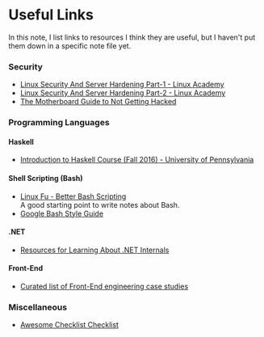 # Useful Links

In this note, I list links to resources I think they are useful, 
but I haven't put them down in a specific note file yet.

### Security
- [Linux Security And Server Hardening Part-1 - Linux Academy](https://linuxacademy.com/howtoguides/posts/show/topic/19700-linux-security-and-server-hardening-part1)
- [Linux Security And Server Hardening Part-2 - Linux Academy](https://linuxacademy.com/howtoguides/posts/show/topic/19746-linux-security-and-server-hardening-part2)
- [The Motherboard Guide to Not Getting Hacked](https://motherboard.vice.com/en_us/article/d3devm/motherboard-guide-to-not-getting-hacked-online-safety-guide)

### Programming Languages
#### Haskell
- [Introduction to Haskell Course (Fall 2016) - University of Pennsylvania](http://www.seas.upenn.edu/~cis194/fall16/)

#### Shell Scripting (Bash)
- [Linux Fu - Better Bash Scripting](https://hackaday.com/2017/07/21/linux-fu-better-bash-scripting/)  
A good starting point to write notes about Bash.
- [Google Bash Style Guide](https://google.github.io/styleguide/shell.xml)

#### .NET
- [Resources for Learning About .NET Internals](http://mattwarren.org/2018/01/22/Resources-for-Learning-about-.NET-Internals/)

#### Front-End
- [Curated list of Front-End engineering case studies](https://github.com/andrew--r/frontend-case-studies)

### Miscellaneous
- [Awesome Checklist Checklist](http://checklist.yingjiehu.com/)